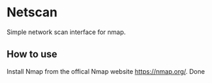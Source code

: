 # Netscan
Simple network scan interface for nmap.
## How to use
Install Nmap from the offical Nmap website https://nmap.org/. Done
